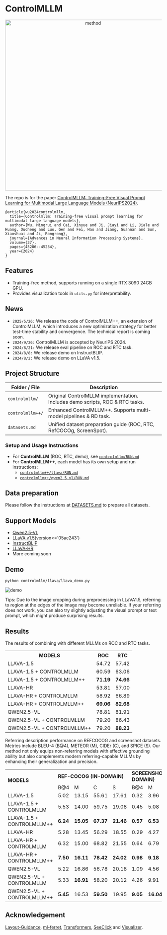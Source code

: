 # ControlMLLM

<div align="center">
    <img src="assets/method.png" alt="method" width="550"/>
</div>

The repo is for the paper [ControlMLLM: Training-Free Visual Prompt Learning for Multimodal Large Language Models (NeurIPS2024)](https://arxiv.org/abs/2407.21534).

```
@article{wu2024controlmllm,
  title={Controlmllm: Training-free visual prompt learning for multimodal large language models},
  author={Wu, Mingrui and Cai, Xinyue and Ji, Jiayi and Li, Jiale and Huang, Oucheng and Luo, Gen and Fei, Hao and Jiang, Guannan and Sun, Xiaoshuai and Ji, Rongrong},
  journal={Advances in Neural Information Processing Systems},
  volume={37},
  pages={45206--45234},
  year={2024}
}
```
## Features
 - Training-free method, supports running on a single RTX 3090 24GB GPU.
 - Provides visualization tools in ```utils.py``` for interpretability.

## News
 - ```2025/5/26:``` We release the code of ControlMLLM++, an extension of ControlMLLM, which introduces a new optimization strategy for better test-time stability and convergence. The technical report is coming soon.
 - ```2024/9/26:``` ControlMLLM is accepted by NeurIPS 2024.
 - ```2024/8/21:``` We release eval pipeline on ROC and RTC task. 
 - ```2024/8/8:``` We release demo on InstructBLIP.
 - ```2024/8/2:``` We release demo on LLaVA v1.5.

## Project Structure

| Folder / File         | Description                                                                 |
|-----------------------|-----------------------------------------------------------------------------|
| `controlmllm/`         | Original ControlMLLM implementation. Includes demo scripts, ROC & RTC tasks. |
| `controlmllm++/`       | Enhanced ControlMLLM++. Supports multi-model pipelines & RD task.            |
| `datasets.md`          | Unified dataset preparation guide (ROC, RTC, RefCOCOg, ScreenSpot).         |

### Setup and Usage Instructions

- For **ControlMLLM** (ROC, RTC, demo), see [`controlmllm/RUN.md`](controlmllm/RUN.md)
- For **ControlMLLM++**, each model has its own setup and run instructions:
  - [`controlmllm++/llava/RUN.md`](controlmllm++/llava/RUN.md)
  - [`controlmllm++/qwen2_5_vl/RUN.md`](controlmllm++/qwen2_5_vl/RUN.md)

## Data preparation
Please follow the instructions at [DATASETS.md](DATASETS.md) to prepare all datasets.


## Support Models

 - [Qwen2.5-VL](https://huggingface.co/Qwen/Qwen2.5-VL-7B-Instruct)
 - [LLaVA v1.5](https://huggingface.co/llava-hf/llava-1.5-7b-hf)(version<='05ae243')
 - [InstructBLIP](https://huggingface.co/Salesforce/instructblip-vicuna-7b)
 - [LLaVA-HR](https://github.com/luogen1996/LLaVA-HR)
 - More coming soon
   
## Demo
```
python controlmllm/llava/llava_demo.py
```
![demo](assets/demo.png)

Tips: Due to the image cropping during preprocessing in LLaVA1.5, referring to region at the edges of the image may become unreliable. If your referring does not work, you can also try slightly adjusting the visual prompt or text prompt, which might produce surprising results.

## Results
The results of combining with different MLLMs on ROC and RTC tasks.

<table>
  <tr>
    <th>MODELS</th>
    <th>ROC</th>
    <th>RTC</th>
  </tr>
  <tr>
    <td>LLAVA-1.5</td>
    <td>54.72</td>
    <td>57.42</td>
  </tr>
  <tr>
    <td>LLAVA-1.5 + CONTROLMLLM</td>
    <td>60.59</td>
    <td>63.06</td>
  </tr>
  <tr>
    <td>LLAVA-1.5 + CONTROLMLLM++</td>
    <td><strong>71.19</strong></td>
    <td><strong>74.66</strong></td>
  </tr>
  <tr>
    <td>LLAVA-HR</td>
    <td>53.81</td>
    <td>57.00</td>
  </tr>
  <tr>
    <td>LLAVA-HR + CONTROLMLLM</td>
    <td>58.92</td>
    <td>66.89</td>
  </tr>
  <tr>
    <td>LLAVA-HR + CONTROLMLLM++</td>
    <td><strong>69.06</strong></td>
    <td><strong>82.68</strong></td>
  </tr>
  <tr>
    <td>QWEN2.5-VL</td>
    <td>78.81</td>
    <td>81.91</td>
  </tr>
  <tr>
    <td>QWEN2.5-VL + CONTROLMLLM</td>
    <td>79.20</td>
    <td>86.43</td>
  </tr>
  <tr>
    <td>QWEN2.5-VL + CONTROLMLLM++</td>
    <td>79.20</td>
    <td><strong>88.23</strong></td>
  </tr>
</table>
Referring description performance on REFCOCOG and screenshot datasets. Metrics include BLEU-4 (B@4), METEOR (M), CIDEr (C), and SPICE (S). Our method not only equips non-referring models with effective grounding ability but also complements modern referring-capable MLLMs by enhancing their generalization and precision.

<table>
  <tr>
    <td rowspan="2"><strong>MODELS</strong></td>
    <td colspan="4"><strong>REF-COCOG (IN-DOMAIN)</strong></td>
    <td colspan="4"><strong>SCREENSHOT (OUT-OF-DOMAIN)</strong></td>
  </tr>
  <tr>
    <td>B@4</td>
    <td>M</td>
    <td>C</td>
    <td>S</td>
    <td>B@4</td>
    <td>M</td>
    <td>C</td>
    <td>S</td>
  </tr>
  <tr>
    <td>LLAVA-1.5</td>
    <td>5.02</td>
    <td>13.15</td>
    <td>55.61</td>
    <td>17.61</td>
    <td>0.32</td>
    <td>3.96</td>
    <td>9.80</td>
    <td>3.58</td>
  </tr>
  <tr>
    <td>LLAVA-1.5 + CONTROLMLLM</td>
    <td>5.53</td>
    <td>14.00</td>
    <td>59.75</td>
    <td>19.08</td>
    <td>0.45</td>
    <td>5.08</td>
    <td>19.74</td>
    <td>5.81</td>
  </tr>
  <tr>
    <td>LLAVA-1.5 + CONTROLMLLM++</td>
    <td><strong>6.24</strong></td>
    <td><strong>15.05</strong></td>
    <td><strong>67.37</strong></td>
    <td><strong>21.46</strong></td>
    <td><strong>0.57</strong></td>
    <td><strong>6.53</strong></td>
    <td><strong>40.01</strong></td>
    <td><strong>9.14</strong></td>
  </tr>
  <tr>
    <td>LLAVA-HR</td>
    <td>5.28</td>
    <td>13.45</td>
    <td>56.29</td>
    <td>18.55</td>
    <td>0.29</td>
    <td>4.27</td>
    <td>10.88</td>
    <td>4.59</td>
  </tr>
  <tr>
    <td>LLAVA-HR + CONTROLMLLM</td>
    <td>6.32</td>
    <td>15.00</td>
    <td>68.82</td>
    <td>21.55</td>
    <td>0.64</td>
    <td>6.79</td>
    <td>37.10</td>
    <td>8.54</td>
  </tr>
  <tr>
    <td>LLAVA-HR + CONTROLMLLM++</td>
    <td><strong>7.50</strong></td>
    <td><strong>16.11</strong></td>
    <td><strong>78.42</strong></td>
    <td><strong>24.02</strong></td>
    <td><strong>0.98</strong></td>
    <td><strong>9.18</strong></td>
    <td><strong>66.96</strong></td>
    <td><strong>13.83</strong></td>
  </tr>
  <tr>
    <td>QWEN2.5-VL</td>
    <td>5.22</td>
    <td>16.86</td>
    <td>56.78</td>
    <td>20.18</td>
    <td>1.09</td>
    <td>4.56</td>
    <td>34.32</td>
    <td>7.15</td>
  </tr>
  <tr>
    <td>QWEN2.5-VL + CONTROLMLLM</td>
    <td>5.33</td>
    <td><strong>16.91</strong></td>
    <td>58.20</td>
    <td>20.12</td>
    <td>4.26</td>
    <td>9.91</td>
    <td>86.35</td>
    <td>15.27</td>
  </tr>
  <tr>
    <td>QWEN2.5-VL + CONTROLMLLM++</td>
    <td><strong>5.45</strong></td>
    <td>16.53</td>
    <td><strong>59.50</strong></td>
    <td>19.95</td>
    <td><strong>9.05</strong></td>
    <td><strong>16.04</strong></td>
    <td><strong>141.36</strong></td>
    <td><strong>25.08</strong></td>
  </tr>
</table>

## Acknowledgement

[Layout-Guidance](https://github.com/silent-chen/layout-guidance), [ml-ferret](https://github.com/apple/ml-ferret), [Transformers](https://github.com/huggingface/transformers), [SeeClick](https://github.com/njucckevin/SeeClick) and [Visualizer](https://github.com/luo3300612/Visualizer).
